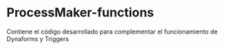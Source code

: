 # ProcessMaker-functions
Contiene el código desarrollado para complementar el funcionamiento de Dynaforms y Triggers
